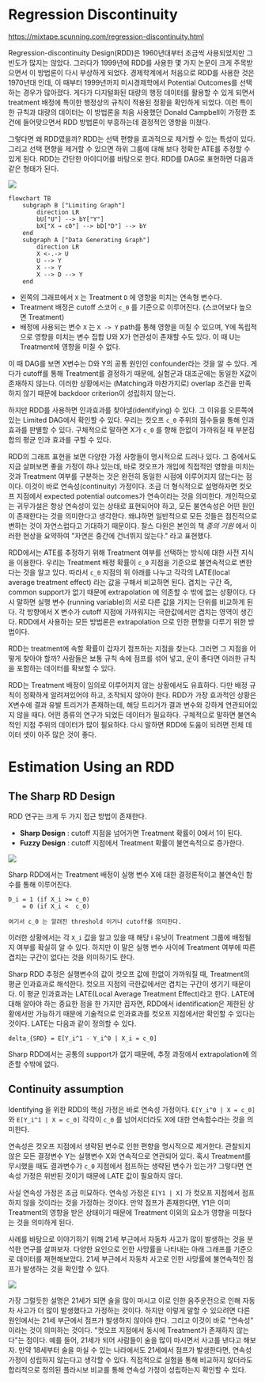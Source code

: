# Regression Discontinuity

<https://mixtape.scunning.com/regression-discontinuity.html>

Regression-discontinuity Design(RDD)은 1960년대부터 조금씩 사용되었지만 그 빈도가 많지는 않았다.
그러다가 1999년에 RDD를 사용한 몇 가지 논문이 크게 주목받으면서 이 방법론이 다시 부상하게 되었다.
경제학계에서 처음으로 RDD를 사용한 것은 1970년대 인데, 이 때부터 1999년까지 미시경제학에서 Potential Outcomes를 선택하는 경우가 많아졌다.
게다가 디지털화된 대량의 행정 데이터를 활용할 수 있게 되면서 treatment 배정에 특이한 행정상의 규칙이 적용된 정황을 확인하게 되었다.
이런 특이한 규칙과 대량의 데이터는 이 방법론을 처음 사용했던 Donald Campbell이 가정한 조건에 들어맞으면서 RDD 방법론이 부흥하는데 결정적인 영향을 미쳤다.

그렇다면 왜 RDD였을까? RDD는 선택 편향을 효과적으로 제거할 수 있는 특성이 있다. 그리고 선택 편향을 제거할 수 있으면 하위 그룹에 대해 보다 정확한 ATE를 추정할 수 있게 된다.
RDD는 간단한 아이디어를 바탕으로 한다. RDD를 DAG로 표현하면 다음과 같은 형태가 된다.

![](https://mixtape.scunning.com/causal_inference_mixtape_files/figure-html/unnamed-chunk-103-1.png)

```mermaid
flowchart TB    
    subgraph B ["Limiting Graph"]
        direction LR
        bU["U"] --> bY["Y"]
        bX["X → c0"] --> bD["D"] --> bY
    end
    subgraph A ["Data Generating Graph"]
        direction LR
        X <-.-> U
        U --> Y
        X --> Y
        X --> D --> Y
    end
```

- 왼쪽의 그래프에서 `X` 는 Treatment `D` 에 영향을 미치는 연속형 변수다.
- Treatment 배정은 cutoff 스코어 `c_0` 를 기준으로 이루어진다. (스코어보다 높으면 Treatment)
- 배정에 사용되는 변수 `X` 는 `X -> Y` path를 통해 영향을 미칠 수 있으며, Y에 독립적으로 영향을 미치는 변수 집합 U와 X가 연관성이 존재할 수도 있다. 이 때 U는 Treatment에 영향을 미칠 수 없다.

이 때 DAG를 보면 X변수는 D와 Y의 공통 원인인 confounder라는 것을 알 수 있다. 게다가 cutoff를 통해 Treatment를 결정하기 때문에, 실험군과 대조군에는 동일한 X값이 존재하지 않는다. 이러한 상황에서는 (Matching과 마찬가지로) overlap 조건을 만족하지 않기 때문에 backdoor criterion이 성립하지 않는다.

하지만 RDD를 사용하면 인과효과를 찾아낼(identifying) 수 있다. 그 이유를 오른쪽에 있는 Limited DAG에서 확인할 수 있다.
우리는 컷오프 `c_0` 주위의 점수들을 통해 인과 효과를 판별할 수 있다. 구체적으로 말하면 X가 `c_0` 를 향해 한없이 가까워질 때 부분집합의 평균 인과 효과를 구할 수 있다.

RDD의 그래프 표현을 보면 다양한 가정 사항들이 명시적으로 드러나 있다. 
그 중에서도 지금 살펴보면 좋을 가정이 하나 있는데, 바로 컷오프가 개입에 직접적인 영향을 미치는 것과 Treatment 여부를 구분하는 것은 완전히 동일한 시점에 이루어지지 않는다는 점이다. 이것이 바로 연속성(continuity) 가정이다. 조금 더 형식적으로 설명하자면 컷오프 지점에서 expected potential outcomes가 연속이라는 것을 의미한다.
개인적으로는 귀무가설은 항상 연속성이 있는 상태로 표현되어야 하고, 모든 불연속성은 어떤 원인이 존재한다는 것을 의미한다고 생각한다. 왜냐하면 일반적으로 모든 것들은 점진적으로 변하는 것이 자연스럽다고 기대하기 때문이다. 찰스 다윈은 본인의 책 *종의 기원* 에서 이러한 현상을 요약하여 "자연은 중간에 건너뛰지 않는다." 라고 표현했다.

RDD에서는 ATE를 추정하기 위해 Treatment 여부를 선택하는 방식에 대한 사전 지식을 이용한다.
우리는 Treatment 배정 확률이 `c_0` 지점을 기준으로 불연속적으로 변한다는 것을 알고 있다. 따라서 `c_0` 지점의 위 아래를 나누고 각각의 LATE(local average treatment effect) 라는 값을 구해서 비교하면 된다. 겹치는 구간 즉, common support가 없기 때문에 extrapolation 에 의존할 수 밖에 없는 상황이다. 다시 말하면 실행 변수 (running variable)의 서로 다른 값을 가지는 단위를 비교하게 된다. 각 방향에서 X 변수가 cutoff 지점에 가까워지는 극한값에서만 겹치는 영역이 생긴다. 
RDD에서 사용하는 모든 방법론은 extrapolation 으로 인한 편향을 다루기 위한 방법이다.

RDD는 treatment에 속할 확률이 갑자기 점프하는 지점을 찾는다. 그러면 그 지점을 어떻게 찾아야 할까? 
사람들은 보통 규칙 속에 점프를 섞어 넣고, 운이 좋다면 이러한 규칙을 포함하는 데이터를 확보할 수 있다.

RDD는 Treatment 배정이 임의로 이루어지지 않는 상황에서도 유효하다. 다만 배정 규칙이 정확하게 알려져있어야 하고, 조작되지 않아야 한다.
RDD가 가장 효과적인 상황은 X변수에 결과 유발 트리거가 존재하는데, 해당 트리거가 결과 변수와 강하게 연관되어있지 않을 때다.
어떤 종류의 연구가 되었든 데이터가 필요하다. 구체적으로 말하면 불연속적인 지점 주위의 데이터가 많이 필요하다. 다시 말하면 RDD에 도움이 되려면 전체 데이터 셋이 아주 많은 것이 좋다.

# Estimation Using an RDD

## The Sharp RD Design

RDD 연구는 크게 두 가지 접근 방법이 존재한다.

- **Sharp Design** : cutoff 지점을 넘어가면 Treatment 확률이 0에서 1이 된다.
- **Fuzzy Design** : cutoff 지점에서 Treatment 확률이 불연속적으로 증가한다.

![](https://mixtape.scunning.com/graphics/klaauw2002.png)

Sharp RDD에서는 Treatment 배정이 실행 변수 X에 대한 결정론적이고 불연속인 함수를 통해 이루어진다.

```
D_i = 1 (if X_i >= c_0)
    = 0 (if X_i <  c_0)

여기서 c_0 는 알려진 threshold 이거나 cutoff를 의미한다.
```

이러한 상황에서는 각 `X_i` 값을 알고 있을 때 해당 i 유닛이 Treatment 그룹에 배정될 지 여부를 확실히 알 수 있다.
하지만 이 말은 실행 변수 사이에 Treatment 여부에 따른 겹치는 구간이 없다는 것을 의미하기도 한다.

Sharp RDD 추정은 실행변수의 값이 컷오프 값에 한없이 가까워질 때, Treatment의 평균 인과효과로 해석한다. 컷오프 지점의 극한값에서만 겹치는 구간이 생기기 때문이다.
이 평균 인과효과는 LATE(Local Average Treatment Effect)라고 한다. 
LATE에 대해 알아야 하는 중요한 점을 한 가지만 꼽자면, RDD에서 identification은 제한된 상황에서만 가능하기 때문에 기술적으로 인과효과를 컷오프 지점에서만 확인할 수 있다는 것이다. LATE는 다음과 같이 정의할 수 있다.

```
delta_{SRD} = E[Y_i^1 - Y_i^0 | X_i = c_0]
```

Sharp RDD에서는 공통의 support가 없기 때문에, 추정 과정에서 extrapolation에 의존할 수밖에 없다.

## Continuity assumption

Identifying 을 위한 RDD의 핵심 가정은 바로 연속성 가정이다. 
`E[Y_i^0 | X = c_0]` 와 `E[Y_i^1 | X = c_0]` 각각이 `c_0` 를 넘어서더라도 X에 대한 연속함수라는 것을 의미한다.

연속성은 컷오프 지점에서 생략된 변수로 인한 편향을 명시적으로 제거한다. 관찰되지 않은 모든 결정변수 Y는 실행변수 X와 연속적으로 연관되어 있다.
혹시 Treatment를 무시했을 때도 결과변수가 `c_0` 지점에서 점프하는 생략된 변수가 있는가? 그렇다면 연속성 가정은 위반된 것이기 때문에 LATE 값이 필요하지 않다.

사실 연속성 가정은 조금 미묘하다. 연속성 가정은 `E[Y1 | X]` 가 컷오프 지점에서 점프하지 않을 것이라는 것을 가정하는 것이다.
만약 점프가 존재한다면, Y1은 이미 Treatment의 영향을 받은 상태이기 때문에 Treatment 이외의 요소가 영향을 미쳤다는 것을 의미하게 된다.

사례를 바탕으로 이야기하기 위해 21세 부근에서 자동차 사고가 많이 발생하는 것을 분석한 연구를 살펴보자.
다양한 요인으로 인한 사망률을 나타내는 아래 그래프를 기준으로 데이터를 재현해보았다.
21세 부근에서 자동차 사고로 인한 사망률에 불연속적인 점프가 발생하는 것을 확인할 수 있다.

![](https://mixtape.scunning.com/graphics/carpenter1.jpg)

가장 그럴듯한 설명은 21세가 되면 술을 많이 마시고 이로 인한 음주운전으로 인해 자동차 사고가 더 많이 발생했다고 가정하는 것이다.
하지만 이렇게 말할 수 있으려면 다른 원인에서는 21세 부근에서 점프가 발생하지 않아야 한다.
그리고 이것이 바로 "연속성" 이라는 것이 의미하는 것이다. "컷오프 지점에서 동시에 Treatment가 존재하지 않는다"는 점이다.
예를 들어, 21세가 되어 사람들이 술을 많이 마시면서 사고를 낸다고 해보자. 만약 18세부터 술을 마실 수 있는 나라에서도 21세에서 점프가 발생한다면, 연속성 가정이 성립하지 않는다고 생각할 수 있다.
직접적으로 실험을 통해 비교하지 않더라도 합리적으로 정의된 플라시보 비교를 통해 연속성 가정이 성립하는지 확인할 수 있다.

